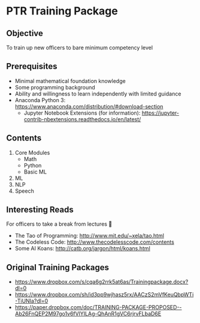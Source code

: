 #   PTR Training Package

##  Objective
To train up new officers to bare minimum competency level

##  Prerequisites
*   Minimal mathematical foundation knowledge
*   Some programming background
*   Ability and willingness to learn independently with limited guidance
*   Anaconda Python 3:
    https://www.anaconda.com/distribution/#download-section
    *   Jupyter Notebook Extensions (for information):
        https://jupyter-contrib-nbextensions.readthedocs.io/en/latest/


##  Contents
1.  Core Modules
    *   Math
    *   Python
    *   Basic ML
2.  ML
3.  NLP
4.  Speech


##  Interesting Reads
For officers to take a break from lectures 🙂 
*    The Tao of Programming: http://www.mit.edu/~xela/tao.html
*    The Codeless Code: http://www.thecodelesscode.com/contents
*    Some AI Koans: http://catb.org/jargon/html/koans.html
##  Original Training Packages
*   https://www.dropbox.com/s/cqa6g2rrk5at6as/Trainingpackage.docx?dl=0
*   https://www.dropbox.com/sh/id3pp9wjhasz5rx/AACzS2mVfKeuQbpWTi-TiUNIa?dl=0
*   https://paper.dropbox.com/doc/TRAINING-PACKAGE-PROPOSED--Ab26FnQEP2M97go1v6fVlYILAg-QhAnR1gVC6rjrvFLbaD6E
